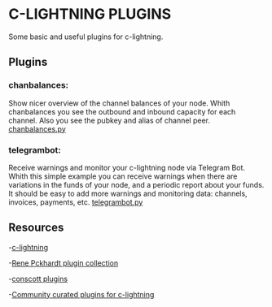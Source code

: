 # C-LIGHTNING PLUGINS

Some basic and useful plugins for c-lightning.

## Plugins
### chanbalances:  

Show nicer overview of the channel balances of your node. Whith chanbalances you see the outbound and inbound capacity 
for each channel. Also you see the pubkey and alias of channel peer. [chanbalances.py](https://github.com/lngamesnet/c-lightning-plugins/blob/master/chanbalances.py)

### telegrambot:  

Receive warnings and monitor your c-lightning node via Telegram Bot. Whith this simple example you can receive warnings when there are variations in the funds of your node, and a periodic report about your funds. It should be easy to add more warnings and monitoring data: channels, invoices, payments, etc.  [telegrambot.py](https://github.com/lngamesnet/c-lightning-plugins/blob/master/telegrambot.py)

## Resources

-[c-lightning](https://github.com/ElementsProject/lightning)

-[Rene Pckhardt plugin collection](https://github.com/renepickhardt/c-lightning-plugin-collection)

-[conscott plugins](https://github.com/conscott/c-lightning-plugins)

-[Community curated plugins for c-lightning](https://github.com/lightningd/plugins)
